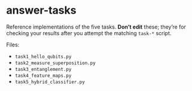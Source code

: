 # answer-tasks

Reference implementations of the five tasks. **Don’t edit** these; they’re for checking your results after you attempt the matching `task-*` script.

Files:
- `task1_hello_qubits.py`
- `task2_measure_superposition.py`
- `task3_entanglement.py`
- `task4_feature_maps.py`
- `task5_hybrid_classifier.py`
